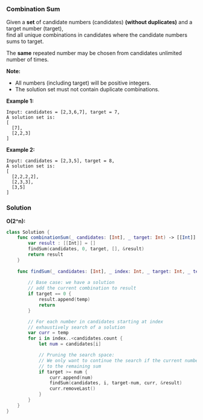 
### Combination Sum

Given a __set__ of candidate numbers (candidates) __(without duplicates)__ and a target number (target),</br> 
find all unique combinations in candidates where the candidate numbers sums to target.

The __same__ repeated number may be chosen from candidates unlimited number of times.

__Note:__

* All numbers (including target) will be positive integers.
* The solution set must not contain duplicate combinations.

__Example 1:__
```
Input: candidates = [2,3,6,7], target = 7,
A solution set is:
[
  [7],
  [2,2,3]
]
```
__Example 2:__
```
Input: candidates = [2,3,5], target = 8,
A solution set is:
[
  [2,2,2,2],
  [2,3,3],
  [3,5]
]
```

### Solution
__O(2^n):__
```Swift
class Solution {
    func combinationSum(_ candidates: [Int], _ target: Int) -> [[Int]] {
        var result : [[Int]] = []
        findSum(candidates, 0, target, [], &result)
        return result
    }
    
    func findSum(_ candidates: [Int], _ index: Int, _ target: Int, _ temp: [Int], _ result: inout [[Int]]) {
        
        // Base case: we have a solution
        // add the current combination to result
        if target == 0 {
            result.append(temp)
            return
        }

        // For each number in candidates starting at index
        // exhaustively search of a solution
        var curr = temp
        for i in index..<candidates.count {
            let num = candidates[i]

            // Pruning the search space:
            // We only want to continue the search if the current number is less than or equal
            // to the remaining sum
            if target >= num {
                curr.append(num)
                findSum(candidates, i, target-num, curr, &result)
                curr.removeLast()
            }
        }
    }
}
```
